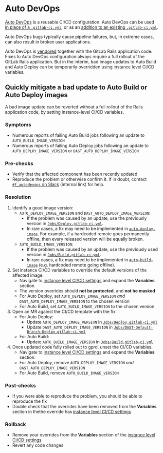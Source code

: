 # Auto DevOps

[Auto DevOps](https://docs.gitlab.com/ee/topics/autodevops/) is a reusable CI/CD
configuration.  Auto DevOps can be used [in place of a
`.gitlab-ci.yml`](https://docs.gitlab.com/ee/topics/autodevops/#enable-or-disable-auto-devops),
or as an [addition to an existing
`.gitlab-ci.yml`](https://docs.gitlab.com/ee/ci/yaml/#includetemplate).

Auto DevOps bugs typically cause pipeline failures, but, in extreme cases, can also
result in broken user applications.

Auto DevOps is
[vendored](https://gitlab.com/gitlab-org/gitlab/-/blob/master/lib/gitlab/ci/templates/Auto-DevOps.gitlab-ci.yml)
together with the GitLab Rails application code. Fixes to Auto DevOps
configuration always require a full rollout of the GitLab Rails application.
But in the interim, bad image updates to Auto Build and Auto Deploy can be
temporarily overridden using instance level CI/CD variables.

## Quickly mitigate a bad update to Auto Build or Auto Deploy images

A bad image update can be reverted without a full rollout of the Rails
application code, by setting instance-level CI/CD variables.

### Symptoms

* Numerous reports of failing Auto Build jobs following an update to `AUTO_BUILD_IMAGE_VERSION`
* Numerous reports of failing Auto Deploy jobs following an update to `AUTO_DEPLOY_IMAGE_VERSION` or `DAST_AUTO_DEPLOY_IMAGE_VERSION`

### Pre-checks

* Verify that the affected component has been recently updated
* Reproduce the problem or otherwise confirm it. If in doubt, contact [`#f_autodevops` on Slack](https://gitlab.slack.com/archives/CAP6K884U) (internal link) for help.

### Resolution

1. Identify a good image version:
    * `AUTO_DEPLOY_IMAGE_VERSION` and `DAST_AUTO_DEPLOY_IMAGE_VERSION`:
      * If the problem was caused by an update, use the previously version in [`Jobs/Deploy.gitlab-ci.yml`](https://gitlab.com/gitlab-org/gitlab/-/blob/master/lib/gitlab/ci/templates/Jobs/Deploy.gitlab-ci.yml).
      * In rare cases, a fix may need to be implemented in  [`auto-deploy-image`](https://gitlab.com/gitlab-org/cluster-integration/auto-deploy-image). For example, if a hardcoded remote goes permanently offline, then every released version will be equally broken.
    * `AUTO_BUILD_IMAGE_VERSION`:
      * If the problem was caused by an update, use the previously used version in [`Jobs/Build.gitlab-ci.yml`](https://gitlab.com/gitlab-org/gitlab/-/blob/master/lib/gitlab/ci/templates/Jobs/Build.gitlab-ci.yml).
      * In rare cases, a fix may need to be implemented in [`auto-build-image`](https://gitlab.com/gitlab-org/cluster-integration/auto-build-image) (e.g. hardcoded remote going offline).
1. Set instance CI/CD variables to override the default versions of the affected image.
    * Navigate to [instance level CI/CD settings](https://gitlab.com/admin/application_settings/ci_cd) and expand the **Variables** section.
    * The version overrides should **not be protected**, and **not be masked**
    * For Auto Deploy, set `AUTO_DEPLOY_IMAGE_VERSION` _and_ `DAST_AUTO_DEPLOY_IMAGE_VERSION` to the chosen version
    * For Auto Build, set `AUTO_BUILD_IMAGE_VERSION` to the chosen version
1. Open an MR against the CI/CD template with the fix
    * For Auto Deploy:
       * Update `AUTO_DEPLOY_IMAGE_VERSION` in [`Jobs/Deploy.gitlab-ci.yml`](https://gitlab.com/gitlab-org/gitlab/-/blob/master/lib/gitlab/ci/templates/Jobs/Deploy.gitlab-ci.yml)
       * Update `DAST_AUTO_DEPLOY_IMAGE_VERSION` in [`Jobs/DAST-Default-Branch-Deploy.gitlab-ci.yml`](https://gitlab.com/gitlab-org/gitlab/-/blob/master/lib/gitlab/ci/templates/Jobs/DAST-Default-Branch-Deploy.gitlab-ci.yml)
    * For Auto Build:
       * Update `AUTO_BUILD_IMAGE_VERSION` in [`Jobs/Build.gitlab-ci.yml`](https://gitlab.com/gitlab-org/gitlab/-/blob/master/lib/gitlab/ci/templates/Jobs/Build.gitlab-ci.yml)
1. Once updated code fully rolled out to gprd, unset the CI/CD variables.
    * Navigate to [instance level CI/CD settings](https://gitlab.com/admin/application_settings/ci_cd) and expand the **Variables** section.
    * For Auto Deploy, remove `AUTO_DEPLOY_IMAGE_VERSION` _and_ `DAST_AUTO_DEPLOY_IMAGE_VERSION`
    * For Auto Build, remove `AUTO_BUILD_IMAGE_VERSION`

### Post-checks

* If you were able to reproduce the problem, you should be able to reproduce the fix
* Double check that the overrides have been removed from the **Variables** section in thethe override has
[instance level CI/CD settings](https://gitlab.com/admin/application_settings/ci_cd)

### Rollback

* Remove your overrides from the **Variables** section of the [instance level CI/CD settings](https://gitlab.com/admin/application_settings/ci_cd)
* Revert any code changes
